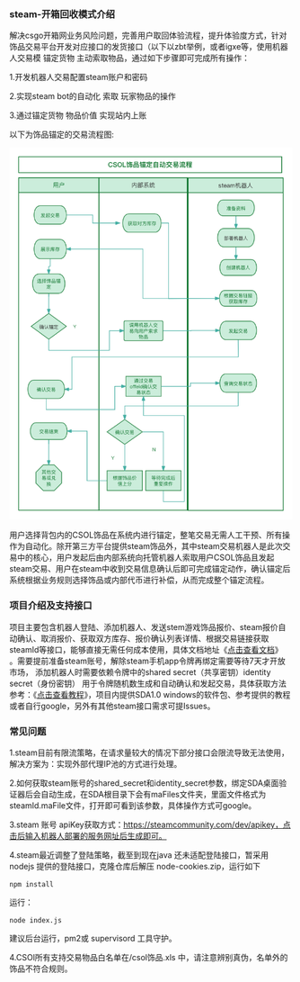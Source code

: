 ### steam-开箱回收模式介绍

解决csgo开箱网业务风险问题，完善用户取回体验流程，提升体验度方式，针对饰品交易平台开发对应接口的发货接口（以下以zbt举例，或者igxe等，使用机器人交易模 锚定货物 主动索取物品，通过如下步骤即可完成所有操作：

  1.开发机器人交易配置steam账户和密码 

  2.实现steam bot的自动化 索取 玩家物品的操作

  3.通过锚定货物 物品价值 实现站内上账

以下为饰品锚定的交易流程图:

![CSOL交易锚定流程图](https://raw.githubusercontent.com/Tanxing1024/steam-boot/main/doc/csol.png)

​	用户选择背包内的CSOL饰品在系统内进行锚定，整笔交易无需人工干预、所有操作为自动化。除开第三方平台提供steam饰品外，其中steam交易机器人是此次交易中的核心，用户发起后由内部系统向托管机器人索取用户CSOL饰品且发起steam交易、用户在steam中收到交易信息确认后即可完成锚定动作，确认锚定后系统根据业务规则选择饰品或内部代币进行补偿，从而完成整个锚定流程。



### 项目介绍及支持接口

项目主要包含机器人登陆、添加机器人、发送stem游戏饰品报价、steam报价自动确认、取消报价、获取双方库存、报价确认列表详情、根据交易链接获取steamId等接口，能够直接无需任何成本使用，具体文档地址《[点击查看文档](https://console-docs.apipost.cn/preview/27335e38170ec71b/c3556e44b622302f)》 。需要提前准备steam账号，解除steam手机app令牌再绑定需要等待7天才开放市场， 添加机器人时需要依赖令牌中的shared secret（共享密钥）identity secret（身份密钥） 用于令牌随机数生成和自动确认和发起交易，具体获取方法参考：《[点击查看教程](https://zhuanlan.zhihu.com/p/542180497)》，项目内提供SDA1.0 windows的软件包、参考提供的教程或者自行google，另外有其他steam接口需求可提Issues。



### 常见问题

1.steam目前有限流策略，在请求量较大的情况下部分接口会限流导致无法使用，解决方案为：实现外部代理IP池的方式进行处理。

2.如何获取steam账号的shared_secret和identity_secret参数，绑定SDA桌面验证器后会自动生成，在SDA根目录下会有maFiles文件夹，里面文件格式为 steamId.maFile文件，打开即可看到该参数，具体操作方式可google。

3.steam 账号 apiKey获取方式：https://steamcommunity.com/dev/apikey，点击后输入机器人部署的服务网址后生成即可。

4.steam最近调整了登陆策略，截至到现在java 还未适配登陆接口，暂采用nodejs 提供的登陆接口，克隆仓库后解压 node-cookies.zip，运行如下

```
npm install
```

运行：

```
node index.js 
```

建议后台运行，pm2或 supervisord 工具守护。



4.CSOl所有支持交易物品白名单在/csol饰品.xls 中，请注意辨别真伪，名单外的饰品不符合规则。
